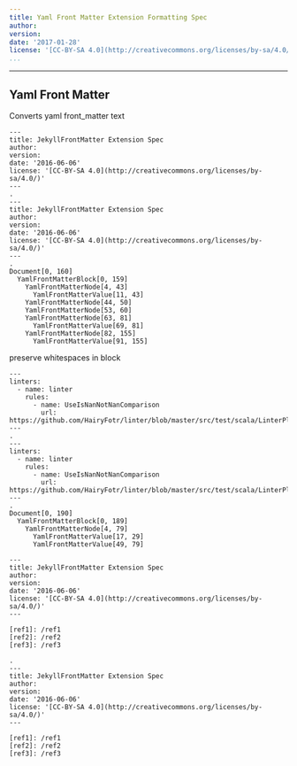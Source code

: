 ```yaml
---
title: Yaml Front Matter Extension Formatting Spec
author:
version:
date: '2017-01-28'
license: '[CC-BY-SA 4.0](http://creativecommons.org/licenses/by-sa/4.0/)'
...
```


---

## Yaml Front Matter

Converts yaml front_matter text

```````````````````````````````` example Yaml Front Matter: 1
---
title: JekyllFrontMatter Extension Spec
author: 
version: 
date: '2016-06-06'
license: '[CC-BY-SA 4.0](http://creativecommons.org/licenses/by-sa/4.0/)'
---
.
---
title: JekyllFrontMatter Extension Spec
author: 
version: 
date: '2016-06-06'
license: '[CC-BY-SA 4.0](http://creativecommons.org/licenses/by-sa/4.0/)'
---
.
Document[0, 160]
  YamlFrontMatterBlock[0, 159]
    YamlFrontMatterNode[4, 43]
      YamlFrontMatterValue[11, 43]
    YamlFrontMatterNode[44, 50]
    YamlFrontMatterNode[53, 60]
    YamlFrontMatterNode[63, 81]
      YamlFrontMatterValue[69, 81]
    YamlFrontMatterNode[82, 155]
      YamlFrontMatterValue[91, 155]
````````````````````````````````


preserve whitespaces in block

```````````````````````````````` example Yaml Front Matter: 2
---
linters:
  - name: linter
    rules:
      - name: UseIsNanNotNanComparison
        url:  https://github.com/HairyFotr/linter/blob/master/src/test/scala/LinterPluginTest.scala#L1930
---
.
---
linters:
  - name: linter
    rules:
      - name: UseIsNanNotNanComparison
        url:  https://github.com/HairyFotr/linter/blob/master/src/test/scala/LinterPluginTest.scala#L1930
---
.
Document[0, 190]
  YamlFrontMatterBlock[0, 189]
    YamlFrontMatterNode[4, 79]
      YamlFrontMatterValue[17, 29]
      YamlFrontMatterValue[49, 79]
````````````````````````````````


```````````````````````````````` example(Yaml Front Matter: 3) options(references-document-top)
---
title: JekyllFrontMatter Extension Spec
author: 
version: 
date: '2016-06-06'
license: '[CC-BY-SA 4.0](http://creativecommons.org/licenses/by-sa/4.0/)'
---

[ref1]: /ref1
[ref2]: /ref2
[ref3]: /ref3

.
---
title: JekyllFrontMatter Extension Spec
author: 
version: 
date: '2016-06-06'
license: '[CC-BY-SA 4.0](http://creativecommons.org/licenses/by-sa/4.0/)'
---

[ref1]: /ref1
[ref2]: /ref2
[ref3]: /ref3

````````````````````````````````


